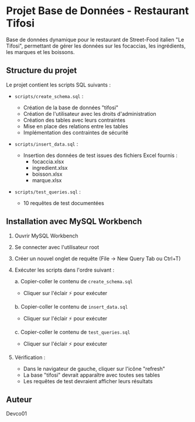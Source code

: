 # Projet Base de Données - Restaurant Tifosi

Base de données dynamique pour le restaurant de Street-Food italien "Le Tifosi", permettant de gérer les données sur les focaccias, les ingrédients, les marques et les boissons.

## Structure du projet

Le projet contient les scripts SQL suivants :

- `scripts/create_schema.sql` :
  - Création de la base de données "tifosi"
  - Création de l'utilisateur avec les droits d'administration
  - Création des tables avec leurs contraintes
  - Mise en place des relations entre les tables
  - Implémentation des contraintes de sécurité

- `scripts/insert_data.sql` :
  - Insertion des données de test issues des fichiers Excel fournis :
    - focaccia.xlsx
    - ingredient.xlsx
    - boisson.xlsx
    - marque.xlsx

- `scripts/test_queries.sql` :
  - 10 requêtes de test documentées

## Installation avec MySQL Workbench

1. Ouvrir MySQL Workbench
2. Se connecter avec l'utilisateur root
3. Créer un nouvel onglet de requête (File -> New Query Tab ou Ctrl+T)
4. Exécuter les scripts dans l'ordre suivant :

   a. Copier-coller le contenu de `create_schema.sql`
   - Cliquer sur l'éclair ⚡ pour exécuter
   
   b. Copier-coller le contenu de `insert_data.sql`
   - Cliquer sur l'éclair ⚡ pour exécuter
   
   c. Copier-coller le contenu de `test_queries.sql`
   - Cliquer sur l'éclair ⚡ pour exécuter

5. Vérification :
   - Dans le navigateur de gauche, cliquer sur l'icône "refresh" 
   - La base "tifosi" devrait apparaître avec toutes ses tables
   - Les requêtes de test devraient afficher leurs résultats

## Auteur

Devco01